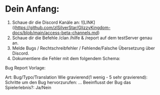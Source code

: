 # Dein Anfang:

1. Schaue dir die Discord Kanäle an: ![LINK]((https://github.com/zlSilverStar/GlizzyKingdom-docs/blob/main/access-beta-channels.md)
2. Schaue dir die Befehle /clan /hilfe & /report auf dem testServer genau an.
3. Melde Bugs / Rechtschreibfehler / Fehlende/Falsche Übersetzung über Discord.
4. Dokumentiere die Fehler mit dem folgendem Schema:

Bug Report Vorlage:

Art: Bug/Typo/Translation
Wie gravierend(1 wenig - 5 sehr gravierend): 
Schritte um den Bug hervorzurufen:
...
Beeinflusst der Bug das Spielerlebnis?: Ja/Nein
